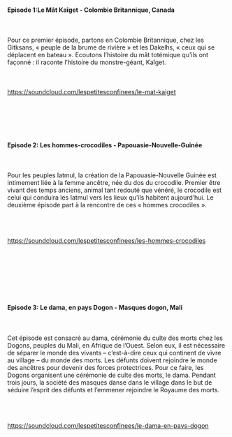#### Episode 1:Le Mât Kaîget - Colombie Britannique, Canada

<br></br>
Pour ce premier épisode, partons en Colombie Britannique, chez les
Gitksans, « peuple de la brume de rivière » et les Dakelhs, « ceux qui
se déplacent en bateau ». Ecoutons l’histoire du mât totémique qu’ils
ont façonné : il raconte l’histoire du monstre-géant, Kaîget.
<br></br>
<br></br>
https://soundcloud.com/lespetitesconfinees/le-mat-kaiget
<br></br>
<br></br>
<br></br>

#### Episode 2: Les hommes-crocodiles - Papouasie-Nouvelle-Guinée

<br></br>
Pour les peuples Iatmul, la création de la Papouasie-Nouvelle Guinée est
intimement liée à la femme ancêtre, née du dos du crocodile. Premier
être vivant des temps anciens, animal tant redouté que vénéré, le
crocodile est celui qui conduira les Iatmul vers les lieux qu’ils
habitent aujourd’hui. Le deuxième épisode part à la rencontre de ces «
hommes crocodiles ».
<br></br>
<br></br>

https://soundcloud.com/lespetitesconfinees/les-hommes-crocodiles

<br></br>
<br></br>
<br></br>

#### Episode 3: Le dama, en pays Dogon - Masques dogon, Mali

<br></br>
Cet épisode est consacré au dama, cérémonie du culte des morts chez les
Dogons, peuples du Mali, en Afrique de l’Ouest. Selon eux, il est
nécessaire de séparer le monde des vivants – c’est-à-dire ceux qui
continent de vivre au village – du monde des morts. Les défunts doivent
rejoindre le monde des ancêtres pour devenir des forces protectrices.
Pour ce faire, les Dogons organisent une cérémonie de culte des morts,
le dama. Pendant trois jours, la société des masques danse dans le
village dans le but de séduire l’esprit des défunts et l’emmener
rejoindre le Royaume des morts.
<br></br>
<br></br>

https://soundcloud.com/lespetitesconfinees/le-dama-en-pays-dogon
<br></br>
<br></br>
<br></br>
